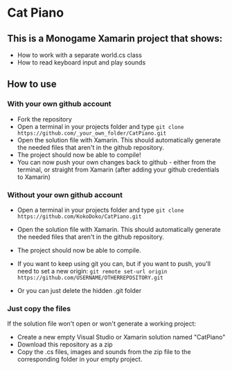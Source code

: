 # Cat Piano

## This is a Monogame Xamarin project that shows:

- How to work with a separate world.cs class 
- How to read keyboard input and play sounds

## How to use

### With your own github account

- Fork the repository
- Open a terminal in your projects folder and type `git clone https://github.com/_your_own_folder/CatPiano.git` 
- Open the solution file with Xamarin. This should automatically generate the needed files that aren't in the github repository.
- The project should now be able to compile!
- You can now push your own changes back to github - either from the terminal, or straight from Xamarin (after adding your github credentials to Xamarin)

### Without your own github account

- Open a terminal in your projects folder and type `git clone https://github.com/KokoDoko/CatPiano.git` 
- Open the solution file with Xamarin. This should automatically generate the needed files that aren't in the github repository.
- The project should now be able to compile.

- If you want to keep using git you can, but if you want to push, you'll need to set a new origin: `git remote set-url origin https://github.com/USERNAME/OTHERREPOSITORY.git`
- Or you can just delete the hidden .git folder

### Just copy the files

If the solution file won't open or won't generate a working project:

- Create a new empty Visual Studio or Xamarin solution named "CatPiano"
- Download this repository as a zip
- Copy the .cs files, images and sounds from the zip file to the corresponding folder in your empty project.